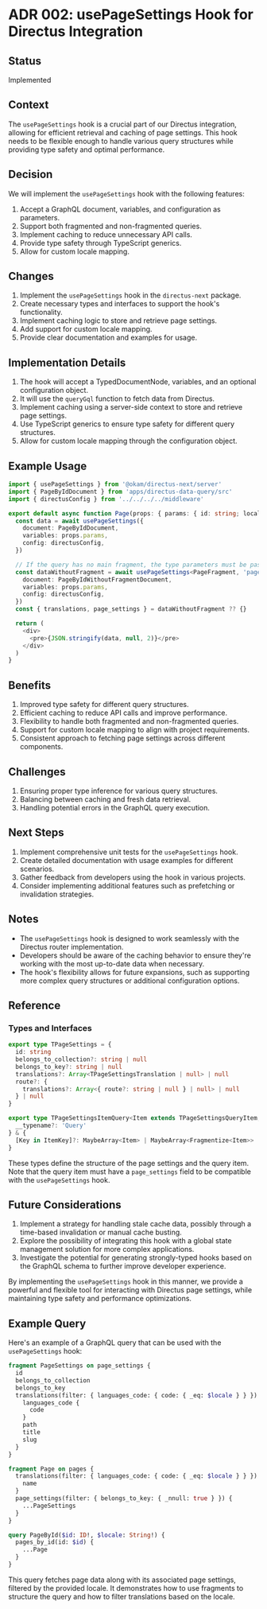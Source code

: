 # ADR 002: usePageSettings Hook for Directus Integration

## Status

Implemented

## Context

The `usePageSettings` hook is a crucial part of our Directus integration, allowing for efficient retrieval and caching of page settings. This hook needs to be flexible enough to handle various query structures while providing type safety and optimal performance.

## Decision

We will implement the `usePageSettings` hook with the following features:

1. Accept a GraphQL document, variables, and configuration as parameters.
2. Support both fragmented and non-fragmented queries.
3. Implement caching to reduce unnecessary API calls.
4. Provide type safety through TypeScript generics.
5. Allow for custom locale mapping.

## Changes

1. Implement the `usePageSettings` hook in the `directus-next` package.
2. Create necessary types and interfaces to support the hook's functionality.
3. Implement caching logic to store and retrieve page settings.
4. Add support for custom locale mapping.
5. Provide clear documentation and examples for usage.

## Implementation Details

1. The hook will accept a TypedDocumentNode, variables, and an optional configuration object.
2. It will use the `queryGql` function to fetch data from Directus.
3. Implement caching using a server-side context to store and retrieve page settings.
4. Use TypeScript generics to ensure type safety for different query structures.
5. Allow for custom locale mapping through the configuration object.

## Example Usage

```typescript
import { usePageSettings } from '@okam/directus-next/server'
import { PageByIdDocument } from 'apps/directus-data-query/src'
import { directusConfig } from '../../../../middleware'

export default async function Page(props: { params: { id: string; locale: string } }) {
  const data = await usePageSettings({
    document: PageByIdDocument,
    variables: props.params,
    config: directusConfig,
  })

  // If the query has no main fragment, the type parameters must be passed.
  const dataWithoutFragment = await usePageSettings<PageFragment, 'pages_by_id', typeof props.params>({
    document: PageByIdWithoutFragmentDocument,
    variables: props.params,
    config: directusConfig,
  })
  const { translations, page_settings } = dataWithoutFragment ?? {}

  return (
    <div>
      <pre>{JSON.stringify(data, null, 2)}</pre>
    </div>
  )
}
```

## Benefits

1. Improved type safety for different query structures.
2. Efficient caching to reduce API calls and improve performance.
3. Flexibility to handle both fragmented and non-fragmented queries.
4. Support for custom locale mapping to align with project requirements.
5. Consistent approach to fetching page settings across different components.

## Challenges

1. Ensuring proper type inference for various query structures.
2. Balancing between caching and fresh data retrieval.
3. Handling potential errors in the GraphQL query execution.

## Next Steps

1. Implement comprehensive unit tests for the `usePageSettings` hook.
2. Create detailed documentation with usage examples for different scenarios.
3. Gather feedback from developers using the hook in various projects.
4. Consider implementing additional features such as prefetching or invalidation strategies.

## Notes

- The `usePageSettings` hook is designed to work seamlessly with the Directus router implementation.
- Developers should be aware of the caching behavior to ensure they're working with the most up-to-date data when necessary.
- The hook's flexibility allows for future expansions, such as supporting more complex query structures or additional configuration options.

## Reference

### Types and Interfaces

```typescript
export type TPageSettings = {
  id: string
  belongs_to_collection?: string | null
  belongs_to_key?: string | null
  translations?: Array<TPageSettingsTranslation | null> | null
  route?: {
    translations?: Array<{ route?: string | null } | null> | null
  } | null
}

export type TPageSettingsItemQuery<Item extends TPageSettingsQueryItem, ItemKey extends string> = {
  __typename?: 'Query'
} & {
  [Key in ItemKey]?: MaybeArray<Item> | MaybeArray<Fragmentize<Item>>
}
```

These types define the structure of the page settings and the query item. Note that the query item must have a `page_settings` field to be compatible with the `usePageSettings` hook.

## Future Considerations

1. Implement a strategy for handling stale cache data, possibly through a time-based invalidation or manual cache busting.
2. Explore the possibility of integrating this hook with a global state management solution for more complex applications.
3. Investigate the potential for generating strongly-typed hooks based on the GraphQL schema to further improve developer experience.

By implementing the `usePageSettings` hook in this manner, we provide a powerful and flexible tool for interacting with Directus page settings, while maintaining type safety and performance optimizations.

## Example Query

Here's an example of a GraphQL query that can be used with the `usePageSettings` hook:

```graphql
fragment PageSettings on page_settings {
  id
  belongs_to_collection
  belongs_to_key
  translations(filter: { languages_code: { code: { _eq: $locale } } }) {
    languages_code {
      code
    }
    path
    title
    slug
  }
}

fragment Page on pages {
  translations(filter: { languages_code: { code: { _eq: $locale } } }) {
    name
  }
  page_settings(filter: { belongs_to_key: { _nnull: true } }) {
    ...PageSettings
  }
}

query PageById($id: ID!, $locale: String!) {
  pages_by_id(id: $id) {
    ...Page
  }
}
```

This query fetches page data along with its associated page settings, filtered by the provided locale. It demonstrates how to use fragments to structure the query and how to filter translations based on the locale.
